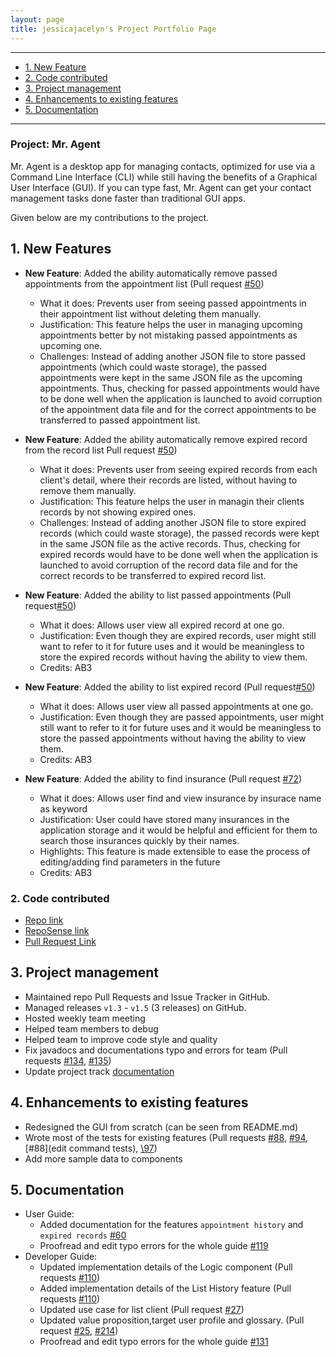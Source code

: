 ```yaml
---
layout: page
title: jessicajacelyn's Project Portfolio Page
---
```


---
- [1. New Feature](#NewFeature)
- [2. Code contributed](#Codecontributed)
- [3. Project management](#Projectmanagement)
- [4. Enhancements to existing features](#existing)
- [5. Documentation](#Documentation)
---

### Project: Mr. Agent

Mr. Agent is a desktop app for managing contacts, optimized for use via a Command Line Interface (CLI) while still having the benefits of a Graphical User Interface (GUI). If you can type fast, Mr. Agent can get your contact management tasks done faster than traditional GUI apps.

Given below are my contributions to the project.

## <a id="NewFeatures"></a>**1. New Features**
* **New Feature**: Added the ability automatically remove passed appointments from the appointment list (Pull request [\#50](https://github.com/AY2122S2-CS2103-F09-3/tp/pull/50)) 
  * What it does: Prevents user from seeing passed appointments in their appointment list without deleting them manually.
  * Justification: This feature helps the user in managing upcoming appointments better by not mistaking passed appointments as upcoming one. 
  * Challenges: Instead of adding another JSON file to store passed appointments (which could waste storage), the passed appointments were kept in the same JSON file as the upcoming appointments. Thus, checking for passed appointments would have to be done well when the application is launched to avoid corruption of the appointment data file and for the correct appointments to be transferred to passed appointment list. 

* **New Feature**: Added the ability automatically remove expired record from the record list Pull request [\#50](https://github.com/AY2122S2-CS2103-F09-3/tp/pull/50)) 
  * What it does: Prevents user from seeing expired records from each client's detail, where their records are listed, without having to remove them manually. 
  * Justification: This feature helps the user in managin their clients records by not showing expired ones. 
  * Challenges: Instead of adding another JSON file to store expired records (which could waste storage), the passed records were kept in the same JSON file as the active records. Thus, checking for expired records would have to be done well when the application is launched to avoid corruption of the record data file and for the correct records to be transferred to expired record list. 
  
* **New Feature**: Added the ability to list passed appointments (Pull request[\#50](https://github.com/AY2122S2-CS2103-F09-3/tp/pull/50)) 
  * What it does: Allows user view all expired record at one go.
  * Justification: Even though they are expired records, user might still want to refer to it for future uses and it would be meaningless to store the expired records without having the ability to view them. 
  * Credits: AB3

* **New Feature**: Added the ability to list expired record (Pull request[\#50](https://github.com/AY2122S2-CS2103-F09-3/tp/pull/50)) 
  * What it does: Allows user view all passed appointments at one go.
  * Justification: Even though they are passed appointments, user might still want to refer to it for future uses and it would be meaningless to store the passed appointments without having the ability to view them. 
  * Credits: AB3

* **New Feature**: Added the ability to find insurance (Pull request [\#72](https://github.com/AY2122S2-CS2103-F09-3/tp/pull/72))
  * What it does: Allows user find and view insurance by insurace name as keyword
  * Justification: User could have stored many insurances in the application storage and it would be helpful and efficient for them to search those insurances quickly by their names.  
  * Highlights: This feature is made extensible to ease the process of editing/adding find parameters in the future
  * Credits: AB3

### <a id="code_contributed"></a>2. Code contributed
* [Repo link](https://github.com/jessicajacelyn/tp)
* [RepoSense link](https://nus-cs2103-ay2122s2.github.io/tp-dashboard/?search=sicajacelyn&sort=groupTitle&sortWithin=title&timeframe=commit&mergegroup=&groupSelect=groupByRepos&breakdown=true&checkedFileTypes=docs~functional-code~test-code~other&since=2022-02-18&tabOpen=true&tabType=authorship&tabAuthor=jessicajacelyn&tabRepo=AY2122S2-CS2103-F09-3%2Ftp%5Bmaster%5D&authorshipIsMergeGroup=false&authorshipFileTypes=docs~functional-code~test-code~other&authorshipIsBinaryFileTypeChecked=false)
* [Pull Request Link](https://github.com/AY2122S2-CS2103-F09-3/tp/pulls?q=is%3Apr+is%3Aclosed+author%3Ajessicajacelyn)

## <a id="Projectmanagement"></a>**3. Project management**
  * Maintained repo Pull Requests and Issue Tracker in GitHub.
  * Managed releases `v1.3` - `v1.5` (3 releases) on GitHub.
  * Hosted weekly team meeting
  * Helped team members to debug
  * Helped team to improve code style and quality
  * Fix javadocs and documentations typo and errors for team (Pull requests [\#134](https://github.com/AY2122S2-CS2103-F09-3/tp/pull/134), [\#135](https://github.com/AY2122S2-CS2103-F09-3/tp/pull/135))
  * Update project track [documentation](https://docs.google.com/document/d/1YnxPw8cAvkEcVgljEb4Ux5qUX_KnXIDYhm5BC7UsAq8/edit?usp=sharing)

## <a id="existing"></a>**4. Enhancements to existing features**
  * Redesigned the GUI from scratch (can be seen from README.md)
  * Wrote most of the tests for existing features (Pull requests [\#88](https://github.com/AY2122S2-CS2103-F09-3/tp/pull/88), [\#94](https://github.com/AY2122S2-CS2103-F09-3/tp/pull/94),  [\#88](edit command tests), [\97](https://github.com/AY2122S2-CS2103-F09-3/tp/pull/97))
  * Add more sample data to components

## <a id="Documentation"></a>**5. Documentation**
  * User Guide:
    * Added documentation for the features `appointment history` and `expired records` [\#60](https://github.com/AY2122S2-CS2103-F09-3/tp/pull/60)
    * Proofread and edit typo errors for the whole guide [\#119](https://github.com/AY2122S2-CS2103-F09-3/tp/pull/119)
  * Developer Guide:
    * Updated implementation details of the Logic component
    (Pull requests [\#110](https://github.com/AY2122S2-CS2103-F09-3/tp/pull/110))
     * Added implementation details of the List History feature
    (Pull requests [\#110](https://github.com/AY2122S2-CS2103-F09-3/tp/pull/110))
    * Updated use case for list client
    (Pull request [\#27](https://github.com/AY2122S2-CS2103-F09-3/tp/pull/27))
    * Updated value proposition,target user profile and glossary.
    (Pull request [\#25](https://github.com/AY2122S2-CS2103-F09-3/tp/pull/25), [\#214](https://github.com/AY2122S2-CS2103-F09-3/tp/pull/214))
    * Proofread and edit typo errors for the whole guide [\#131](https://github.com/AY2122S2-CS2103-F09-3/tp/pull/131)
